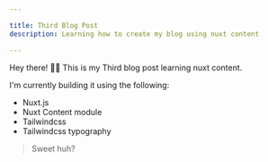 ```yaml
---

title: Third Blog Post
description: Learning how to create my blog using nuxt content

---
```


Hey there! 👋🏾
This is my Third blog post learning nuxt content.

I'm currently building it using the following:

- Nuxt.js
- Nuxt Content module
- Tailwindcss
- Tailwindcss typography

<info-box>
  <!-- insert into slot -->
  <template #info-box>
    Here we have important information we would love to share with you!
  </template>
</info-box>

> Sweet huh?

